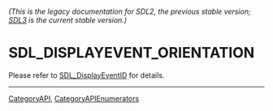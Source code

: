 ###### (This is the legacy documentation for SDL2, the previous stable version; [SDL3](https://wiki.libsdl.org/SDL3/) is the current stable version.)
# SDL_DISPLAYEVENT_ORIENTATION

Please refer to [SDL_DisplayEventID](SDL_DisplayEventID) for details.

----
[CategoryAPI](CategoryAPI), [CategoryAPIEnumerators](CategoryAPIEnumerators)

